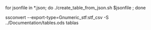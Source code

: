 for jsonfile in *.json; do ./create_table_from_json.sh $jsonfile ; done

ssconvert --export-type=Gnumeric_stf:stf_csv -S ../Documentation/tables.ods tablas